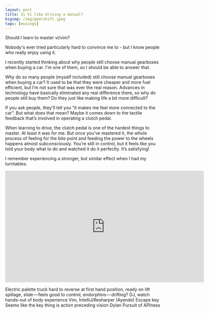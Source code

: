 ```yaml
---
layout: post
title: Is Vi like driving a manual?
bigimg: /img/gearshift.jpeg
tags: [musings]
---
```


Should I learn to master vi/vim?

Nobody's ever tried particularly hard to convince me to - but I know people who really enjoy using it.

I recently started thinking about why people still choose manual gearboxes when buying a car. I'm one of them, so I should be able to answer that.

Why do so many people (myself included) still choose manual gearboxes when buying a car? It used to be that they were cheaper and more fuel efficient, but I’m not sure that was ever the real reason. Advances in technology have basically eliminated any real difference there, so why do people still buy them? Do they just like making life a bit more difficult?

If you ask people, they'll tell you “it makes me feel more connected to the car”. But what does that mean? Maybe it comes down to the tactile feedback that’s involved in operating a clutch pedal.

When learning to drive, the clutch pedal is one of the hardest things to master. At least it was for me. But once you’ve mastered it, the whole process of feeling for the bite point and feeding the power to the wheels happens almost subconsciously. You’re still in control, but it feels like you told your body what to do and watched it do it perfectly. It’s satisfying!

I remember experiencing a stronger, but similar effect when I had my turntables. 

<iframe width="640" height="360" src="https://www.youtube.com/embed/rgYJjCgZoJA" frameborder="0" allow="autoplay; encrypted-media" allowfullscreen></iframe>

Electric palette truck
hard to reverse at first
hand position, ready on lift
spillage, slide — feels good to control, endorphins — drifting?
DJ, watch hands-out of body experience
Vim, IntelliJ/Resharper (Ayende) Escape key
Seems like the key thing is action preceding vision
Dylan Pursuit of APIness

